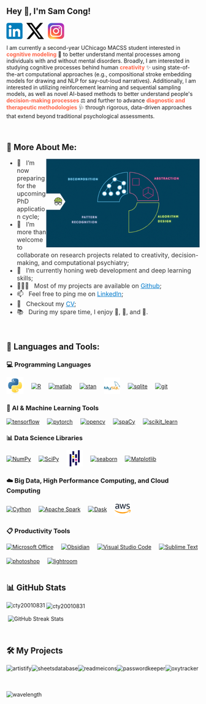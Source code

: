 ## Hey 👋, I'm Sam Cong!

<!-- Social Icons with Styling -->
<a href='https://www.linkedin.com/in/tianyue-cong-94969921b/'><img align='left' alt="linkedin" src="assets/icons/linkedin.svg" height="42px" style="margin-right: 10px;"/></a>
<a href='https://x.com/congtianyue1'><img align='left' alt="twitter" src="assets/icons/x.svg" height="42px" style="margin-right: 10px;"/></a>
<a href="https://instagram.com/congtianyue" target="blank"><img align="center" src="assets/icons/ins.svg" alt="instagram" height="42px" style="margin-right: 10px;"/></a>

<!-- Introduction Paragraph -->
  I am currently a second-year UChicago MACSS student interested in <b style="color:#FF6347;">cognitive modeling</b> 🧠 to better understand mental processes among individuals with and without mental disorders. Broadly, I am interested in studying cognitive processes behind human <b style="color:#FF6347;">creativity</b> ✨ using state-of-the-art computational approaches (e.g., compositional stroke embedding models for drawing and NLP for say-out-loud narratives). Additionally, I am interested in utilizing reinforcement learning and sequential sampling models, as well as novel AI-based methods to better understand people's <b style="color:#FF6347;">decision-making processes</b> ⚖️ and further to advance <b style="color:#FF6347;">diagnostic and therapeutic methodologies</b> 🩺 through rigorous, data-driven approaches that extend beyond traditional psychological assessments.

<br>

## 🧐 More About Me:
<img align="right" alt="GIF" src="assets/icons/computational_thinking.gif" height="230px" width="400px"/>
<ul style="font-size: 16px; color: #333;">
  <li>💪 &nbsp; I’m now preparing for the upcoming PhD application cycle;</li>
  <li>🤝 &nbsp; I’m more than welcome to collaborate on research projects related to creativity, decision-making, and computational psychiatry;</li>
  <li>🌱 &nbsp; I’m currently honing web development and deep learning skills;</li>
  <li>👨🏻‍💻 &nbsp; Most of my projects are available on <a href="https://github.com/cty20010831?tab=repositories" style="color: #007acc;">Github</a>;</li>
  <li>📫 &nbsp; Feel free to ping me on <a href="https://www.linkedin.com/in/tianyue-cong-94969921b/" style="color: #007acc;">LinkedIn</a>;</li>
  <li>📝 &nbsp; Checkout my <a href="assets/CV.pdf" style="color: #007acc;">CV</a>;</li>
  <li>📚 &nbsp; During my spare time, I enjoy 🎱, 🏀, and 📸.</li>
</ul>

<br>

## 🔨 Languages and Tools:

<!-- Programming Languages -->
### 💻 Programming Languages
<div style="display: flex; flex-wrap: wrap; align-items: center; gap: 20px;">
  <a href="https://www.python.org" target="_blank" rel="noreferrer">
    <img src="https://raw.githubusercontent.com/devicons/devicon/master/icons/python/python-original.svg" alt="python" height="45px"/>
  </a>
  <a href="https://www.r-project.org/" target="_blank" rel="noreferrer">
    <img src="https://upload.wikimedia.org/wikipedia/commons/1/1b/R_logo.svg" alt="R" height="42px"/>
  </a>
  <a href="https://www.mathworks.com/" target="_blank" rel="noreferrer">
    <img src="https://upload.wikimedia.org/wikipedia/commons/2/21/Matlab_Logo.png" alt="matlab" height="42px"/>
  </a>
  <a href="https://mc-stan.org/" target="_blank" rel="noreferrer">
    <img src="https://www.svgrepo.com/show/374097/stan.svg" alt="stan" height="42px"/>
  </a>
  <a href="https://www.mysql.com/" target="_blank" rel="noreferrer">
    <img src="https://raw.githubusercontent.com/devicons/devicon/master/icons/mysql/mysql-original-wordmark.svg" alt="mysql" height="42px"/>
  </a>
  <a href="https://www.sqlite.org/" target="_blank" rel="noreferrer">
    <img src="https://www.vectorlogo.zone/logos/sqlite/sqlite-icon.svg" alt="sqlite" height="42px"/>
  </a>
  <a href="https://git-scm.com/" target="_blank" rel="noreferrer">
    <img src="https://www.vectorlogo.zone/logos/git-scm/git-scm-icon.svg" alt="git" height="42px"/>
  </a>
</div>

<!-- AI & ML -->
### 🤖 AI & Machine Learning Tools
<div style="display: flex; flex-wrap: wrap; align-items: center; gap: 20px;">
  <a href="https://www.tensorflow.org" target="_blank" rel="noreferrer">
    <img src="https://www.vectorlogo.zone/logos/tensorflow/tensorflow-icon.svg" alt="tensorflow" height="42px"/>
  </a>
  <a href="https://pytorch.org/" target="_blank" rel="noreferrer">
    <img src="https://www.vectorlogo.zone/logos/pytorch/pytorch-icon.svg" alt="pytorch" height="42px"/>
  </a>
  <a href="https://opencv.org/" target="_blank" rel="noreferrer">
    <img src="https://www.vectorlogo.zone/logos/opencv/opencv-icon.svg" alt="opencv" height="42px"/>
  </a>
  <a href="https://spacy.io/" target="_blank" rel="noreferrer">
    <img src="https://upload.wikimedia.org/wikipedia/commons/8/88/SpaCy_logo.svg" alt="spaCy" height="42px"/>
  </a>
  <a href="https://scikit-learn.org/" target="_blank" rel="noreferrer">
    <img src="https://upload.wikimedia.org/wikipedia/commons/0/05/Scikit_learn_logo_small.svg" alt="scikit_learn" height="42px"/>
  </a>
</div>

<!-- Data Science -->
### 📊 Data Science Libraries
<div style="display: flex; flex-wrap: wrap; align-items: center; gap: 20px;">
  <a href="https://numpy.org/" target="_blank" rel="noreferrer">
    <img src="https://upload.wikimedia.org/wikipedia/commons/3/31/NumPy_logo_2020.svg" alt="NumPy" height="42px"/>
  </a>
  <a href="https://scipy.org/" target="_blank" rel="noreferrer">
    <img src="https://upload.wikimedia.org/wikipedia/commons/b/b2/SCIPY_2.svg" alt="SciPy" height="42px"/>
  </a>
  <a href="https://pandas.pydata.org/" target="_blank" rel="noreferrer">
    <img src="https://raw.githubusercontent.com/devicons/devicon/2ae2a900d2f041da66e950e4d48052658d850630/icons/pandas/pandas-original.svg" alt="pandas" height="42px"/>
  </a>
  <a href="https://seaborn.pydata.org/" target="_blank" rel="noreferrer">
    <img src="https://seaborn.pydata.org/_images/logo-mark-lightbg.svg" alt="seaborn" height="42px"/>
  </a>
  <a href="https://matplotlib.org/" target="_blank" rel="noreferrer">
    <img src="https://upload.wikimedia.org/wikipedia/commons/8/84/Matplotlib_icon.svg" alt="Matplotlib" height="42px"/>
  </a>
</div>

<!-- Big Data, High Performance Computing, and Cloud Computing -->
### ☁️ Big Data, High Performance Computing, and Cloud Computing
<div style="display: flex; flex-wrap: wrap; align-items: center; gap: 20px;">
  <a href="https://cython.org/" target="_blank" rel="noreferrer">
    <img src="https://cython.org/logo/cython-logo.svg" alt="Cython" height="42px"/>
  </a>
  <a href="https://spark.apache.org/" target="_blank" rel="noreferrer">
    <img src="https://upload.wikimedia.org/wikipedia/commons/f/f3/Apache_Spark_logo.svg" alt="Apache Spark" height="42px"/>
  </a>
  <a href="https://dask.org/" target="_blank" rel="noreferrer">
    <img src="https://docs.dask.org/en/latest/_images/dask_horizontal.svg" alt="Dask" height="42px"/>
  </a>
  <a href="https://aws.amazon.com" target="_blank" rel="noreferrer">
    <img src="https://raw.githubusercontent.com/devicons/devicon/master/icons/amazonwebservices/amazonwebservices-original-wordmark.svg" alt="aws" height="42px"/>
  </a>
</div>

<!-- Productivity -->
### 📋 Productivity Tools
<div style="display: flex; flex-wrap: wrap; align-items: center; gap: 20px;">
  <a href="https://www.office.com/" target="_blank" rel="noreferrer">
    <img src="https://cdn.worldvectorlogo.com/logos/office-2.svg" alt="Microsoft Office" height="42px"/>
  </a>
  <a href="https://obsidian.md/" target="_blank" rel="noreferrer">
    <img src="https://upload.wikimedia.org/wikipedia/commons/1/10/2023_Obsidian_logo.svg" alt="Obsidian" height="42px"/>
  </a>
  <a href="https://code.visualstudio.com/" target="_blank" rel="noreferrer">
    <img src="https://upload.wikimedia.org/wikipedia/commons/9/9a/Visual_Studio_Code_1.35_icon.svg" alt="Visual Studio Code" height="42px"/>
  </a>
  <a href="https://www.sublimetext.com/" target="_blank" rel="noreferrer">
    <img src="https://upload.wikimedia.org/wikipedia/en/d/d2/Sublime_Text_3_logo.png" alt="Sublime Text" height="42px"/>
  </a>
  <a href="https://www.photoshop.com/en" target="_blank" rel="noreferrer">
    <img src="https://upload.wikimedia.org/wikipedia/commons/a/af/Adobe_Photoshop_CC_icon.svg" alt="photoshop" height="42px"/>
  </a>
  <a href="https://www.adobe.com/products/photoshop-lightroom.html" target="_blank" rel="noreferrer">
    <img src="https://upload.wikimedia.org/wikipedia/commons/b/b6/Adobe_Photoshop_Lightroom_CC_logo.svg" alt="lightroom" height="42px"/>
  </a>
</div>


<br>

## 📊 GitHub Stats

<!-- Top Languages -->
<p><img align="left" src="https://github-readme-stats.vercel.app/api/top-langs?username=cty20010831&show_icons=true&locale=en&layout=compact&theme=tokyonight" alt="cty20010831" /></p>

<!-- GitHub Stats -->
<p>&nbsp;<img align="center" src="https://github-readme-stats.vercel.app/api?username=cty20010831&show_icons=true&locale=en&hide_rank=true&include_all_commits=true&theme=tokyonight" alt="cty20010831" /></p>

<!-- GitHub Streak -->
<p>&nbsp;<img align="center" src="https://streak-stats.demolab.com?user=cty20010831&theme=tokyonight&hide_border=true" alt="GitHub Streak Stats" /></p>

<br>

## 🛠️ My Projects
<a href="https://rahul-jha98.github.io/Artistify.ai/" target="_blank"> <img alt="artistify" src="./projects/artistify.svg" height="68" align="left"> </a>
<a href="https://rahul-jha98.github.io/sheets-database/" target="_blank"> <img alt="sheetsdatabase" src="./projects/sheetsdatabase.svg"  height="68" align="left"> </a>
<a href="https://github.com/rahul-jha98/README_icons" target="_blank"> <img alt="readmeicons" src="./projects/readmeicons.svg" height="68" align="left"> </a>
<a href="https://thepasswordkeeper.netlify.app/" target="_blank"> <img alt="passwordkeeper" src="./projects/passwordkeeper.svg" height="68" align="left"> </a>
<a href="https://github.com/rahul-jha98/PasswordKeeper" target="_blank"> <img alt="oxytracker" src="./projects/oxytracker.svg" height="68" align="left"> </a>
<a href="https://wavelengths.netlify.app/" target="_blank"> <img alt="wavelength" src="./projects/wavelength.svg" height="68" align="left"> </a>
